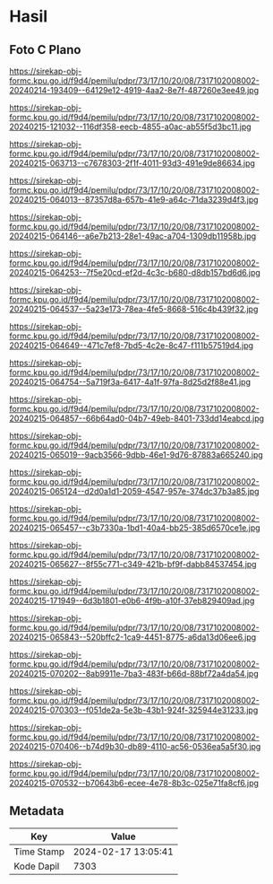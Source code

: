 # Hasil

## Foto C Plano

https://sirekap-obj-formc.kpu.go.id/f9d4/pemilu/pdpr/73/17/10/20/08/7317102008002-20240214-193409--64129e12-4919-4aa2-8e7f-487260e3ee49.jpg

https://sirekap-obj-formc.kpu.go.id/f9d4/pemilu/pdpr/73/17/10/20/08/7317102008002-20240215-121032--116df358-eecb-4855-a0ac-ab55f5d3bc11.jpg

https://sirekap-obj-formc.kpu.go.id/f9d4/pemilu/pdpr/73/17/10/20/08/7317102008002-20240215-063713--c7678303-2f1f-4011-93d3-491e9de86634.jpg

https://sirekap-obj-formc.kpu.go.id/f9d4/pemilu/pdpr/73/17/10/20/08/7317102008002-20240215-064013--87357d8a-657b-41e9-a64c-71da3239d4f3.jpg

https://sirekap-obj-formc.kpu.go.id/f9d4/pemilu/pdpr/73/17/10/20/08/7317102008002-20240215-064146--a6e7b213-28e1-49ac-a704-1309db11958b.jpg

https://sirekap-obj-formc.kpu.go.id/f9d4/pemilu/pdpr/73/17/10/20/08/7317102008002-20240215-064253--7f5e20cd-ef2d-4c3c-b680-d8db157bd6d6.jpg

https://sirekap-obj-formc.kpu.go.id/f9d4/pemilu/pdpr/73/17/10/20/08/7317102008002-20240215-064537--5a23e173-78ea-4fe5-8668-516c4b439f32.jpg

https://sirekap-obj-formc.kpu.go.id/f9d4/pemilu/pdpr/73/17/10/20/08/7317102008002-20240215-064649--471c7ef8-7bd5-4c2e-8c47-f111b57519d4.jpg

https://sirekap-obj-formc.kpu.go.id/f9d4/pemilu/pdpr/73/17/10/20/08/7317102008002-20240215-064754--5a719f3a-6417-4a1f-97fa-8d25d2f88e41.jpg

https://sirekap-obj-formc.kpu.go.id/f9d4/pemilu/pdpr/73/17/10/20/08/7317102008002-20240215-064857--66b64ad0-04b7-49eb-8401-733dd14eabcd.jpg

https://sirekap-obj-formc.kpu.go.id/f9d4/pemilu/pdpr/73/17/10/20/08/7317102008002-20240215-065019--9acb3566-9dbb-46e1-9d76-87883a665240.jpg

https://sirekap-obj-formc.kpu.go.id/f9d4/pemilu/pdpr/73/17/10/20/08/7317102008002-20240215-065124--d2d0a1d1-2059-4547-957e-374dc37b3a85.jpg

https://sirekap-obj-formc.kpu.go.id/f9d4/pemilu/pdpr/73/17/10/20/08/7317102008002-20240215-065457--c3b7330a-1bd1-40a4-bb25-385d6570ce1e.jpg

https://sirekap-obj-formc.kpu.go.id/f9d4/pemilu/pdpr/73/17/10/20/08/7317102008002-20240215-065627--8f55c771-c349-421b-bf9f-dabb84537454.jpg

https://sirekap-obj-formc.kpu.go.id/f9d4/pemilu/pdpr/73/17/10/20/08/7317102008002-20240215-171949--6d3b1801-e0b6-4f9b-a10f-37eb829409ad.jpg

https://sirekap-obj-formc.kpu.go.id/f9d4/pemilu/pdpr/73/17/10/20/08/7317102008002-20240215-065843--520bffc2-1ca9-4451-8775-a6da13d06ee6.jpg

https://sirekap-obj-formc.kpu.go.id/f9d4/pemilu/pdpr/73/17/10/20/08/7317102008002-20240215-070202--8ab9911e-7ba3-483f-b66d-88bf72a4da54.jpg

https://sirekap-obj-formc.kpu.go.id/f9d4/pemilu/pdpr/73/17/10/20/08/7317102008002-20240215-070303--f051de2a-5e3b-43b1-924f-325944e31233.jpg

https://sirekap-obj-formc.kpu.go.id/f9d4/pemilu/pdpr/73/17/10/20/08/7317102008002-20240215-070406--b74d9b30-db89-4110-ac56-0536ea5a5f30.jpg

https://sirekap-obj-formc.kpu.go.id/f9d4/pemilu/pdpr/73/17/10/20/08/7317102008002-20240215-070532--b70643b6-ecee-4e78-8b3c-025e71fa8cf6.jpg


## Metadata

| Key        | Value               |
| ---------- | ------------------- |
| Time Stamp | 2024-02-17 13:05:41 |
| Kode Dapil | 7303                |



